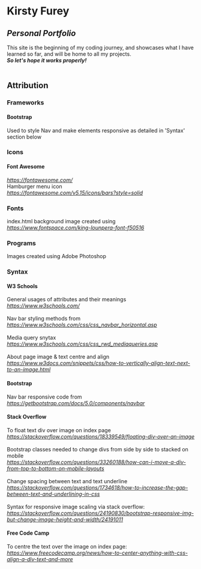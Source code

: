 # Kirsty Furey
## _Personal Portfolio_

This site is the beginning of my coding journey, and showcases what I have learned so far, and will be home to all my projects.</br>
***So let's hope it works properly!***
</br>
</br>
## Attribution ##
### Frameworks ###
#### Bootstrap ####
Used to style Nav and make elements responsive as detailed in 'Syntax' section below
</br>

### Icons ###
#### Font Awesome ####
*https://fontawesome.com/*
</br>
Hamburger menu icon
</br>
*https://fontawesome.com/v5.15/icons/bars?style=solid*

### Fonts ###
index.html background image created using
</br>
*https://www.fontspace.com/king-lounpera-font-f50516*
</br>

### Programs ###
Images created using Adobe Photoshop
</br>

### Syntax ###

#### W3 Schools ####
General usages of attributes and their meanings
</br>
*https://www.w3schools.com/*
</br>
</br>
Nav bar styling methods from
</br>
*https://www.w3schools.com/css/css_navbar_horizontal.asp*
</br>
</br>
Media query snytax
*https://www.w3schools.com/css/css_rwd_mediaqueries.asp*
</br>
</br>
About page image & text centre and align
</br>
*https://www.w3docs.com/snippets/css/how-to-vertically-align-text-next-to-an-image.html*
</br>
#### Bootstrap ####
Nav bar responsive code from
</br>
*https://getbootstrap.com/docs/5.0/components/navbar*
</br>
#### Stack Overflow ####
To float text div over image on index page
</br>
*https://stackoverflow.com/questions/18339549/floating-div-over-an-image*
</br>
</br>
Bootstrap classes needed to change divs from side by side to stacked on mobile
</br>
*https://stackoverflow.com/questions/33260188/how-can-i-move-a-div-from-top-to-bottom-on-mobile-layouts*
</br>
</br>
Change spacing between text and text underline
*https://stackoverflow.com/questions/1734618/how-to-increase-the-gap-between-text-and-underlining-in-css*
</br>
</br>
Syntax for responsive image scaling via stack overflow:
</br>
*https://stackoverflow.com/questions/24190830/bootstrap-responsive-img-but-change-image-height-and-width/24191011*
</br>

#### Free Code Camp ####
To centre the text over the image on index page: 
</br>
*https://www.freecodecamp.org/news/how-to-center-anything-with-css-align-a-div-text-and-more*
</br>
